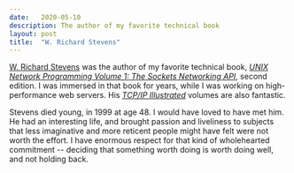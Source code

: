 ```yaml
---
date:   2020-05-10
description: The author of my favorite technical book
layout: post
title:  "W. Richard Stevens"
---
```


[W. Richard Stevens](https://en.wikipedia.org/wiki/W._Richard_Stevens) was the author of my favorite technical book, [_UNIX Network Programming Volume 1: The Sockets Networking API_](https://en.wikipedia.org/wiki/UNIX_Network_Programming), second edition. I was immersed in that book for years, while I was working on high-performance web servers. His [_TCP/IP Illustrated_](https://en.wikipedia.org/wiki/TCP/IP_Illustrated) volumes are also fantastic.

Stevens died young, in 1999 at age 48. I would have loved to have met him. He had an interesting life, and brought passion and liveliness to subjects that less imaginative and more reticent people might have felt were not worth the effort. I have enormous respect for that kind of wholehearted commitment -- deciding that something worth doing is worth doing well, and not holding back.
